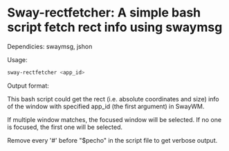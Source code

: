 # Sway-rectfetcher: A simple bash script fetch rect info using swaymsg

 Dependicies: swaymsg, jshon

 Usage: 
 ```bash
 sway-rectfetcher <app_id>
 ```

 Output format: <x> <y> <width> <height>

 This bash script could get the rect (i.e. absolute coordinates and size) info of the window with specified app_id (the first argument) in SwayWM.

 If multiple window matches, the focused window will be selected.
 If no one is focused, the first one will be selected.

 Remove every '#' before "$pecho" in the script file to get verbose output.
